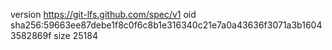 version https://git-lfs.github.com/spec/v1
oid sha256:59663ee87debe1f8c0f6c8b1e316340c21e7a0a43636f3071a3b16043582869f
size 25184
